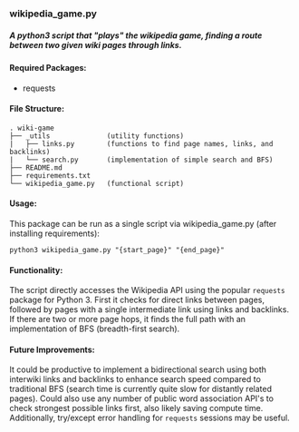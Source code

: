 ### wikipedia_game.py

##### A python3 script that "plays" the wikipedia game, finding a route between two given wiki pages through links.

#### Required Packages:

- requests

#### File Structure:
    . wiki-game
    ├── _utils              (utility functions)
    |   ├── links.py        (functions to find page names, links, and backlinks)
    |   └── search.py       (implementation of simple search and BFS)
    ├── README.md
    ├── requirements.txt
    └── wikipedia_game.py   (functional script)
    
#### Usage:

This package can be run as a single script via wikipedia_game.py (after installing requirements):

```
python3 wikipedia_game.py "{start_page}" "{end_page}"
```

#### Functionality:

The script directly accesses the Wikipedia API using the popular ```requests``` package for Python 3. First it checks 
for direct links between pages, followed by pages with a single intermediate link using links and backlinks. If there 
are two or more page hops, it finds the full path with an implementation of BFS (breadth-first search).

#### Future Improvements:

It could be productive to implement a bidirectional search using both interwiki links and backlinks to enhance search 
speed compared to traditional BFS (search time is currently quite slow for distantly related pages). Could also use any 
number of public word association API's to check strongest possible links first, also likely saving compute time. 
Additionally, try/except error handling for ```requests``` sessions may be useful.